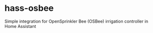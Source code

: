 # hass-osbee
Simple integration for OpenSprinkler Bee (OSBee) irrigation controller in Home Assistant
